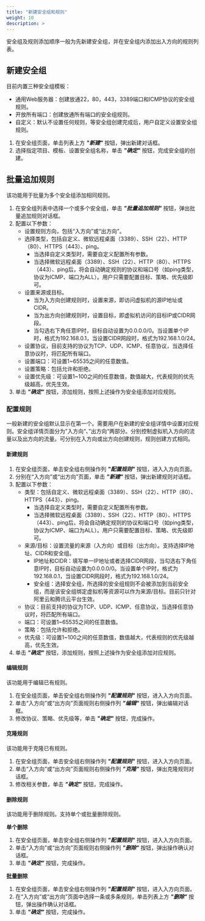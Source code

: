 ```yaml
---
title: "新建安全组和规则"
weight: 10
description: >
---
```


安全组及规则添加顺序一般为先新建安全组，并在安全组内添加出入方向的规则列表。

## 新建安全组

目前内置三种安全组模板：

- 通用Web服务器：创建放通22，80，443，3389端口和ICMP协议的安全组规则。
- 开放所有端口：创建放通所有端口的安全组规则。
- 自定义：默认不设置任何规则，等安全组创建完成后，用户自定义设置安全组规则。

1. 在安全组页面，单击列表上方 **_"新建"_** 按钮，弹出新建对话框。
2. 选择指定项目、模板、设置安全组名称，单击 **_"确定"_** 按钮，完成安全组的创建。	

## 批量追加规则

该功能用于批量为多个安全组添加相同规则。

1. 在安全组列表中选择一个或多个安全组，单击 **_"批量追加规则"_** 按钮，弹出批量追加规则对话框。
2. 配置以下参数：
    - 设置规则方向，包括“入方向”或“出方向”。
    - 选择类型，包括自定义、微软远程桌面（3389）、SSH（22）、HTTP（80）、HTTPS（443）、ping。
        - 当选择自定义类型时，需要自定义配置所有参数。
        - 当选择微软远程桌面（3389）、SSH（22）、HTTP（80）、HTTPS（443）、ping后，将会自动确定规则的协议和端口号（如ping类型，协议为ICMP、端口为ALL）。用户只需要配置目标、策略、优先级即可。
    - 设置来源或目标。
        - 当为入方向创建规则时，设置来源，即访问虚拟机的源IP地址或CIDR。
        - 当为出方向创建规则时，设置目标，即虚拟机访问的目标IP或CIDR网段。
        - 当勾选右下角任意IP时，目标自动设置为0.0.0.0/0。当设置单个IP时，格式为192.168.0.1，当设置CIDR网段时，格式为192.168.1.0/24。
    - 设置协议，目前支持的协议为TCP、UDP、ICMP、任意协议，当选择任意协议时，将匹配所有端口。
    - 设置端口：可设置1~65535之间的任意数值。
    - 设置策略：包括允许和拒绝。
    - 设置优先级：可设置1~100之间的任意数值，数值越大，代表规则的优先级越高，优先生效。
3. 单击 **_"确定"_** 按钮，添加规则，按照上述操作为安全组添加对应规则。

### 配置规则

一般新建的安全组默认显示在第一个。需要用户在新建的安全组详情中设置对应规则。安全组详情页面分为”入方向“、”出方向“两部分。分别控制虚拟机入方向的流量以及出方向的流量。可分别在入方向或出方向创建规则，规则创建方式相同。

#### 新建规则 

1. 在安全组页面，单击安全组右侧操作列 **_"配置规则"_** 按钮，进入入方向页面。
2. 分别在“入方向”或“出方向”页面，单击 **_"新建"_** 按钮，弹出新建规则对话框。
3. 配置以下参数：
    - 类型：包括自定义、微软远程桌面（3389）、SSH（22）、HTTP（80）、HTTPS（443）、ping。
        - 当选择自定义类型时，需要自定义配置所有参数。
        - 当选择微软远程桌面（3389）、SSH（22）、HTTP（80）、HTTPS（443）、ping后，将会自动确定规则的协议和端口号（如ping类型，协议为ICMP、端口为ALL）。用户只需要配置目标、策略、优先级即可。
    - 来源/目标：设置流量的来源（入方向）或目标（出方向）。支持选择IP地址、CIDR和安全组。
        - IP地址和CIDR：填写单一IP地址或者选择CIDR网段，当勾选右下角任意IP时，目标自动设置为0.0.0.0/0。当设置单个IP时，格式为192.168.0.1，当设置CIDR网段时，格式为192.168.1.0/24。
        - 安全组：选择安全组，所选择的安全组规则不会被添加到当前安全组，而是该安全组绑定虚拟机等资源可以作为来源/目标。目前只针对阿里云和腾讯云平台生效。
    - 协议：目前支持的协议为TCP、UDP、ICMP、任意协议，当选择任意协议时，将匹配所有端口。
    - 端口：可设置1~65535之间的任意数值。
    - 策略：包括允许和拒绝。
    - 优先级：可设置1~100之间的任意数值，数值越大，代表规则的优先级越高，优先生效。
4. 单击 **_"确定"_** 按钮，添加规则，按照上述操作为安全组添加对应规则。

#### 编辑规则

该功能用于编辑已有规则。

1. 在安全组页面，单击安全组右侧操作列 **_"配置规则"_** 按钮，进入入方向页面。
2. 单击“入方向”或“出方向”页面规则右侧操作列 **_"编辑"_** 按钮，弹出编辑对话框。
3. 修改协议、策略、优先级等，单击 **_"确定"_** 按钮，完成操作。

#### 克隆规则

该功能用于克隆已有规则。

1. 在安全组页面，单击安全组右侧操作列 **_"配置规则"_** 按钮，进入入方向页面。
2. 单击“入方向”或“出方向”页面规则右侧操作列 **_"克隆"_** 按钮，弹出克隆规则对话框。
3. 修改相关参数，单击 **_"确定"_** 按钮，完成操作。

#### 删除规则

该功能用于删除规则。支持单个或批量删除规则。

**单个删除**

1. 在安全组页面，单击安全组右侧操作列 **_"配置规则"_** 按钮，进入入方向页面。
2. 单击“入方向”或“出方向”页面规则右侧操作列 **_"删除"_** 按钮，弹出操作确认对话框。
3. 单击 **_"确定"_** 按钮，完成操作。

**批量删除**

1. 在安全组页面，单击安全组右侧操作列 **_"配置规则"_** 按钮，进入入方向页面。
2. 在“入方向”或“出方向”页面中选择一条或多条规则，单击列表上方 **_"删除"_** 按钮，弹出操作确认对话框。
3. 单击 **_"确定"_** 按钮，完成操作。